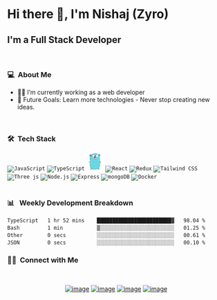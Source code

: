 # Hi there 👋, I'm Nishaj (Zyro)

## I'm a Full Stack Developer

<br>
<h3> 💻 &nbsp;About Me </h3>

-    👨‍💻 I’m currently working as a web developer 
-    🔮 Future Goals: Learn more technologies - Never stop creating new ideas.

<br>

<h3> 🛠 &nbsp;Tech Stack</h3>

<div >
	<code><img width="40" src="https://user-images.githubusercontent.com/25181517/117447155-6a868a00-af3d-11eb-9cfe-245df15c9f3f.png" alt="JavaScript" title="JavaScript"/></code>
	<code><img width="40" src="https://user-images.githubusercontent.com/25181517/183890598-19a0ac2d-e88a-4005-a8df-1ee36782fde1.png" alt="TypeScript" title="TypeScript"/></code>
	<code><img width="40" src="https://raw.githubusercontent.com/devicons/devicon/master/icons/go/go-original.svg" alt="Go" title="Go"/></code>
	<code><img width="40" src="https://user-images.githubusercontent.com/25181517/183897015-94a058a6-b86e-4e42-a37f-bf92061753e5.png" alt="React" title="React"/></code>
	<code><img width="40" src="https://user-images.githubusercontent.com/25181517/187896150-cc1dcb12-d490-445c-8e4d-1275cd2388d6.png" alt="Redux" title="Redux"/></code>
	<code><img width="40" src="https://user-images.githubusercontent.com/25181517/202896760-337261ed-ee92-4979-84c4-d4b829c7355d.png" alt="Tailwind CSS" title="Tailwind CSS"/></code>
	<code><img width="40" src="https://global.discourse-cdn.com/flex035/uploads/threejs/original/2X/b/be2f75f72751c11cbe1593c69a99a52900bf12cb.svg" alt="Three js" title="Three js"/></code>
	<code><img width="40" src="https://user-images.githubusercontent.com/25181517/183568594-85e280a7-0d7e-4d1a-9028-c8c2209e073c.png" alt="Node.js" title="Node.js"/></code>
	<code><img width="40" src="https://user-images.githubusercontent.com/25181517/183859966-a3462d8d-1bc7-4880-b353-e2cbed900ed6.png" alt="Express" title="Express"/></code>
	<code><img width="40" src="https://user-images.githubusercontent.com/25181517/182884177-d48a8579-2cd0-447a-b9a6-ffc7cb02560e.png" alt="mongoDB" title="mongoDB"/></code>
	<code><img width="40" src="https://user-images.githubusercontent.com/25181517/117207330-263ba280-adf4-11eb-9b97-0ac5b40bc3be.png" alt="Docker" title="Docker"/></code>
  <!-- made with: https://rahuldkjain.github.io/gh-profile-readme-generator/ -->
</div>
  <br>

<h3>📊 &nbsp; Weekly Development Breakdown</h3>

<!--START_SECTION:waka-->

```txt
TypeScript   1 hr 52 mins    ████████████████████████▓   98.04 %
Bash         1 min           ▒░░░░░░░░░░░░░░░░░░░░░░░░   01.25 %
Other        0 secs          ░░░░░░░░░░░░░░░░░░░░░░░░░   00.61 %
JSON         0 secs          ░░░░░░░░░░░░░░░░░░░░░░░░░   00.10 %
```

<!--END_SECTION:waka-->

  <h3> 🤝🏻 &nbsp;Connect with Me </h3>
<div align="center">
  
  <br>

[![image](https://img.shields.io/badge/LinkedIn-0077B5?style=for-the-badge&logo=linkedin&logoColor=white)](https://www.linkedin.com/in/nishaj0/)
[![image](https://img.shields.io/badge/Instagram-E4405F?style=for-the-badge&logo=instagram&logoColor=white)](https://instagram.com/z_yro_?igshid=YmMyMTA2M2Y=)
[![image](https://img.shields.io/badge/X.com-000000?style=for-the-badge&logo=x&logoColor=white&labelColor=000000)](https://twitter.com/nishaj0)
[![image](https://img.shields.io/badge/Gmail-D14836?style=for-the-badge&logo=gmail&logoColor=white)](mailto:njnishaj0@gmail.com)


<br>
</div>
<br>
  


<!--<h3>📊 &nbsp; GitHub Stats </h3>
<p>
<a href="">

  <img height="180em" src="https://github-readme-stats.vercel.app/api?username=nishaj0&show_icons=true&theme=tokyonight" />
  <br>
  <img height="180em" src="https://github-readme-stats.vercel.app/api/top-langs/?username=nishaj0&theme=tokyonight" />

</a>
</p>

<br>
-->
